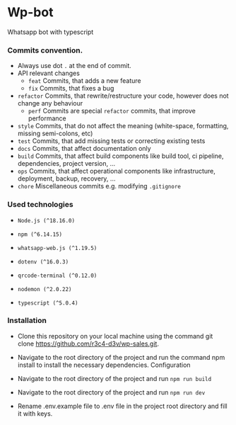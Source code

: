 # Wp-bot
Whatsapp bot with typescript

### Commits convention.
* Always use dot `.` at the end of commit. 
* API relevant changes
    * `feat` Commits, that adds a new feature
    * `fix` Commits, that fixes a bug
* `refactor` Commits, that rewrite/restructure your code, however does not change any behaviour
    * `perf` Commits are special `refactor` commits, that improve performance
* `style` Commits, that do not affect the meaning (white-space, formatting, missing semi-colons, etc)
* `test` Commits, that add missing tests or correcting existing tests
* `docs` Commits, that affect documentation only
* `build` Commits, that affect build components like build tool, ci pipeline, dependencies, project version, ...
* `ops` Commits, that affect operational components like infrastructure, deployment, backup, recovery, ...
* `chore` Miscellaneous commits e.g. modifying `.gitignore`
  
### Used technologies
* `Node.js (^18.16.0)`


* `npm (^6.14.15)`


* `whatsapp-web.js (^1.19.5)`


* `dotenv (^16.0.3)`


* `qrcode-terminal (^0.12.0)`


* `nodemon (^2.0.22)`


* `typescript (^5.0.4)`

### Installation
* Clone this repository on your local machine using the command git clone https://github.com/r3c4-d3v/wp-sales.git.


* Navigate to the root directory of the project and run the command npm install to install the necessary dependencies.
Configuration


* Navigate to the root directory of the project and run `npm run build`


* Navigate to the root directory of the project and run `npm run dev`


* Rename .env.example file to .env file in the project root directory and fill it with keys.